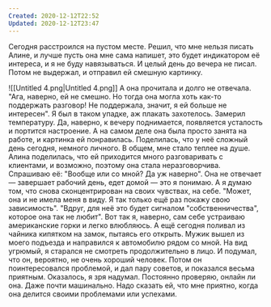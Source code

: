 ```yaml
---
Created: 2020-12-12T22:52
Updated: 2020-12-12T23:47
---
```

Сегодня расстроился на пустом месте. Решил, что мне нельзя писать Алине, и лучше пусть она мне сама напишет, это будет индикатором её интереса, и я не буду навязываться. И целый день до вечера не писал. Потом не выдержал, и отправил ей смешную картинку.
  
![[Untitled 4.png|Untitled 4.png]]
А она прочитала и долго не отвечала. "Ага, наверно, ей не смешно. Но тогда она могла хоть как-то поддержать разговор! Не поддержала, значит, я ей больше не интересен". Я был в таком упадке, аж плакать захотелось. Замерил температуру. Да, наверно, к вечеру поднимается, появляется усталость и портится настроение.
А на самом деле она была просто занята на работе, и картинка ей понравилась. Поделилась, что у неё сложный день сегодня, немного личного. В общем, мне стало теплее на душе.
Алина поделилась, что ей приходится много разговаривать с клиентами, и возможно, поэтому она стала неразговорчива. Спрашиваю её: "Вообще или со мной? Да уж наверно". Она не отвечает — завершает рабочий день, едет домой — это я понимаю. А я думаю том, что снова сконцентрирован на своих чувствах, на себе. "Может, она и не имела меня в виду. Я так только ещё раз покажу свою зависимость". "Вдруг, для неё это будет сигналом "собственничества", которое она так не любит".
Вот так я, наверно, сам себе устраиваю американские горки и легко влюбляюсь.
А ещё сегодня поливал из чайника кипятком на замок, пытаясь его открыть. Мужик вышел из моего подъезда и направился к автомобилю рядом со мной. На вид угрюмый, я старался не смотреть продолжительно в лицо. И подумал, что он, вероятно, не очень хороший человек. Потом он поинтересовался проблемой, и дал пару советов, и показался весьма приятным. Оказалось, я зря надумал.
Постоянно проверяю, онлайн ли она. Даже почти машинально.
Надо сказать ей, что мне приятно, когда она делится своими проблемами или успехами.
